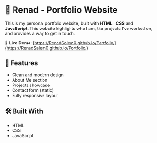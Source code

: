 # 💼 Renad  -  Portfolio Website

This is my personal portfolio website, built with **HTML** , **CSS** and **JavaScript**.
This website highlights who I am, the projects I’ve worked on, and provides a way to get in touch.

🚀 **Live Demo**: [https://RenadSalem0.github.io/Portfolio/](https://RenadSalem0.github.io/Portfolio/)

## 🌟 Features

- Clean and modern design
- About Me section
- Projects showcase
- Contact form (static)
- Fully responsive layout

## 🛠 Built With
- HTML
- CSS 
- JavaScript



